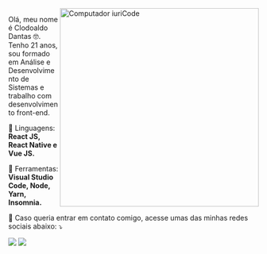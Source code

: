 <img src="https://raw.githubusercontent.com/MicaelliMedeiros/micaellimedeiros/master/image/computer-illustration.png" min-width="400px" max-width="400px" width="400px" align="right" alt="Computador iuriCode">

<p align="left">
  Olá, meu nome é Clodoaldo Dantas 🤓. Tenho 21 anos, sou formado em Análise e Desenvolvimento de Sistemas e trabalho com desenvolvimento front-end.
</p>

<p align="left">
  🦄 Linguagens: <strong>React JS, React Native e Vue JS.</strong>
</p>

<p align="left">
  💼 Ferramentas: <strong>Visual Studio Code, Node, Yarn, Insomnia.</strong>
</p>

<p align="left">
  💌 Caso queria entrar em contato comigo, acesse umas das minhas redes sociais abaixo: ⤵️
</p>

<p align="left">
  <a href="#" alt="Linkedin">
  <img src="https://img.shields.io/badge/-Linkedin-0e76a8?style=flat-square&logo=Linkedin&logoColor=white&link=https://www.linkedin.com/in/clodoaldodantas/" /></a>

  <a href="#" alt="Instagram">
  <img src="https://img.shields.io/badge/-Instagram-DF0174?style=flat-square&labelColor=DF0174&logo=instagram&logoColor=white&link=https://www.instagram.com/clodoaldodantas8/"/></a>
</p>  
